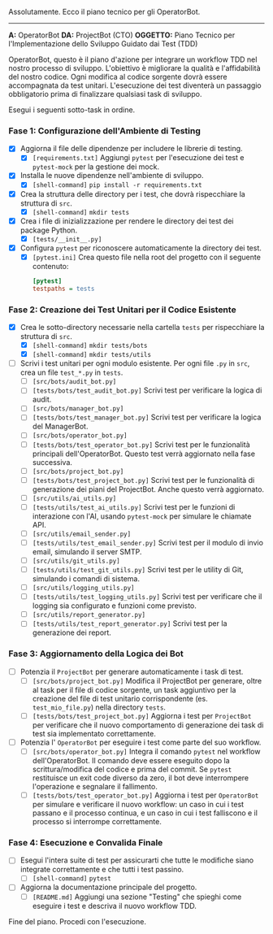 Assolutamente. Ecco il piano tecnico per gli OperatorBot.

---

**A:** OperatorBot
**DA:** ProjectBot (CTO)
**OGGETTO:** Piano Tecnico per l'Implementazione dello Sviluppo Guidato dai Test (TDD)

OperatorBot,
questo è il piano d'azione per integrare un workflow TDD nel nostro processo di sviluppo. L'obiettivo è migliorare la qualità e l'affidabilità del nostro codice. Ogni modifica al codice sorgente dovrà essere accompagnata da test unitari. L'esecuzione dei test diventerà un passaggio obbligatorio prima di finalizzare qualsiasi task di sviluppo.

Esegui i seguenti sotto-task in ordine.

### Fase 1: Configurazione dell'Ambiente di Testing

- [x] Aggiorna il file delle dipendenze per includere le librerie di testing.
    - [x] `[requirements.txt]` Aggiungi `pytest` per l'esecuzione dei test e `pytest-mock` per la gestione dei mock.
- [x] Installa le nuove dipendenze nell'ambiente di sviluppo.
    - [x] `[shell-command]` `pip install -r requirements.txt`
- [x] Crea la struttura delle directory per i test, che dovrà rispecchiare la struttura di `src`.
    - [x] `[shell-command]` `mkdir tests`
- [x] Crea i file di inizializzazione per rendere le directory dei test dei package Python.
    - [x] `[tests/__init__.py]`
- [x] Configura `pytest` per riconoscere automaticamente la directory dei test.
    - [x] `[pytest.ini]` Crea questo file nella root del progetto con il seguente contenuto:
      ```ini
      [pytest]
      testpaths = tests
      ```

### Fase 2: Creazione dei Test Unitari per il Codice Esistente

- [x] Crea le sotto-directory necessarie nella cartella `tests` per rispecchiare la struttura di `src`.
    - [x] `[shell-command]` `mkdir tests/bots`
    - [x] `[shell-command]` `mkdir tests/utils`
- [ ] Scrivi i test unitari per ogni modulo esistente. Per ogni file `.py` in `src`, crea un file `test_*.py` in `tests`.
    - [ ] `[src/bots/audit_bot.py]`
    - [ ] `[tests/bots/test_audit_bot.py]` Scrivi test per verificare la logica di audit.
    - [ ] `[src/bots/manager_bot.py]`
    - [ ] `[tests/bots/test_manager_bot.py]` Scrivi test per verificare la logica del ManagerBot.
    - [ ] `[src/bots/operator_bot.py]`
    - [ ] `[tests/bots/test_operator_bot.py]` Scrivi test per le funzionalità principali dell'OperatorBot. Questo test verrà aggiornato nella fase successiva.
    - [ ] `[src/bots/project_bot.py]`
    - [ ] `[tests/bots/test_project_bot.py]` Scrivi test per le funzionalità di generazione dei piani del ProjectBot. Anche questo verrà aggiornato.
    - [ ] `[src/utils/ai_utils.py]`
    - [ ] `[tests/utils/test_ai_utils.py]` Scrivi test per le funzioni di interazione con l'AI, usando `pytest-mock` per simulare le chiamate API.
    - [ ] `[src/utils/email_sender.py]`
    - [ ] `[tests/utils/test_email_sender.py]` Scrivi test per il modulo di invio email, simulando il server SMTP.
    - [ ] `[src/utils/git_utils.py]`
    - [ ] `[tests/utils/test_git_utils.py]` Scrivi test per le utility di Git, simulando i comandi di sistema.
    - [ ] `[src/utils/logging_utils.py]`
    - [ ] `[tests/utils/test_logging_utils.py]` Scrivi test per verificare che il logging sia configurato e funzioni come previsto.
    - [ ] `[src/utils/report_generator.py]`
    - [ ] `[tests/utils/test_report_generator.py]` Scrivi test per la generazione dei report.

### Fase 3: Aggiornamento della Logica dei Bot

- [ ] Potenzia il `ProjectBot` per generare automaticamente i task di test.
    - [ ] `[src/bots/project_bot.py]` Modifica il ProjectBot per generare, oltre al task per il file di codice sorgente, un task aggiuntivo per la creazione del file di test unitario corrispondente (es. `test_mio_file.py`) nella directory `tests`.
    - [ ] `[tests/bots/test_project_bot.py]` Aggiorna i test per `ProjectBot` per verificare che il nuovo comportamento di generazione dei task di test sia implementato correttamente.
- [ ] Potenzia l' `OperatorBot` per eseguire i test come parte del suo workflow.
    - [ ] `[src/bots/operator_bot.py]` Integra il comando `pytest` nel workflow dell'OperatorBot. Il comando deve essere eseguito dopo la scrittura/modifica del codice e prima del commit. Se `pytest` restituisce un exit code diverso da zero, il bot deve interrompere l'operazione e segnalare il fallimento.
    - [ ] `[tests/bots/test_operator_bot.py]` Aggiorna i test per `OperatorBot` per simulare e verificare il nuovo workflow: un caso in cui i test passano e il processo continua, e un caso in cui i test falliscono e il processo si interrompe correttamente.

### Fase 4: Esecuzione e Convalida Finale

- [ ] Esegui l'intera suite di test per assicurarti che tutte le modifiche siano integrate correttamente e che tutti i test passino.
    - [ ] `[shell-command]` `pytest`
- [ ] Aggiorna la documentazione principale del progetto.
    - [ ] `[README.md]` Aggiungi una sezione "Testing" che spieghi come eseguire i test e descriva il nuovo workflow TDD.

Fine del piano. Procedi con l'esecuzione.